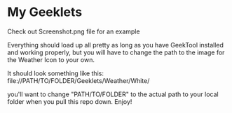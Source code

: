 My Geeklets
========

Check out Screenshot.png file for an example


Everything should load up all pretty as long as you have GeekTool installed and working properly, but you will have to change the path to the image for the Weather Icon to your own. 

It should look something like this: 
file://PATH/TO/FOLDER/Geeklets/Weather/White/ 

you'll want to change "PATH/TO/FOLDER" to the actual path to your local folder when you pull this repo down. Enjoy!
